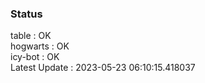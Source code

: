 ### Status


table : OK  
hogwarts : OK  
icy-bot : OK  
Latest Update : 2023-05-23 06:10:15.418037
